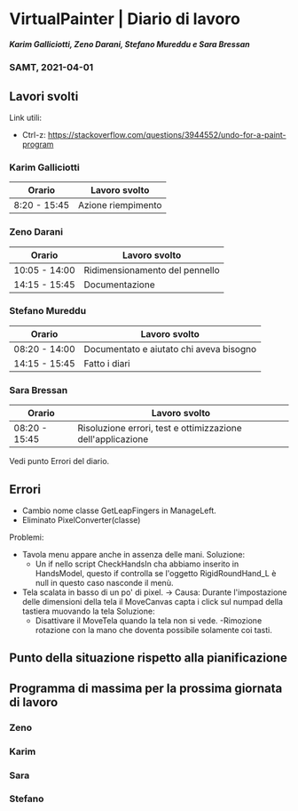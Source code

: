 # VirtualPainter | Diario di lavoro
##### Karim Galliciotti, Zeno Darani, Stefano Mureddu e Sara Bressan
### SAMT, 2021-04-01

## Lavori svolti

Link utili:
- Ctrl-z: https://stackoverflow.com/questions/3944552/undo-for-a-paint-program


### Karim Galliciotti


|Orario        |Lavoro svolto                 |
|--------------|------------------------------|
|8:20 - 15:45  | Azione riempimento|



### Zeno Darani


|Orario        |Lavoro svolto                 |
|--------------|------------------------------|
|10:05 - 14:00 | Ridimensionamento del pennello|
|14:15 - 15:45 | Documentazione|

### Stefano Mureddu


|Orario        |Lavoro svolto                 |
|--------------|------------------------------|
|08:20 - 14:00 |Documentato e aiutato chi aveva bisogno	|
|14:15 - 15:45 |Fatto i diari|


### Sara Bressan


|Orario        |Lavoro svolto                 |
|--------------|------------------------------|
|08:20 - 15:45 | Risoluzione errori, test e ottimizzazione dell'applicazione|

Vedi punto Errori del diario.

## Errori

- Cambio nome classe GetLeapFingers in ManageLeft.
- Eliminato PixelConverter(classe)


Problemi:      
- Tavola menu appare anche in assenza delle mani.
	Soluzione:
	- Un if nello script CheckHandsIn cha abbiamo inserito in HandsModel, questo if controlla se l'oggetto RigidRoundHand_L è null in questo caso nasconde il menù.
- Tela scalata in basso di un po' di pixel. -> Causa: Durante l'impostazione delle dimensioni della tela il MoveCanvas capta i click sul numpad della tastiera muovando la tela
	Soluzione:
	- Disattivare il MoveTela quando la tela non si vede.
-Rimozione rotazione con la mano che doventa possibile solamente coi tasti.  

##  Punto della situazione rispetto alla pianificazione


## Programma di massima per la prossima giornata di lavoro
### Zeno


### Karim


### Sara

### Stefano
